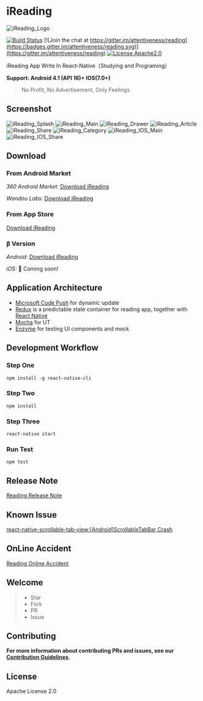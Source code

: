 # iReading

![iReading_Logo](./Reading_Logo.png)

[![Build Status](https://travis-ci.org/attentiveness/reading.svg?branch=master)](https://travis-ci.org/attentiveness/reading)
[![Join the chat at https://gitter.im/attentiveness/reading](https://badges.gitter.im/attentiveness/reading.svg)](https://gitter.im/attentiveness/reading)
[![License Apache2.0](https://img.shields.io/hexpm/l/plug.svg)](https://raw.githubusercontent.com/attentiveness/reading/master/LICENSE)

iReading App Write In React-Native（Studying and Programing）

**Support: Android 4.1 (API 16)+   IOS(7.0+)**

> No Profit, No Advertisement, Only Feelings

## Screenshot

![iReading_Splash](./screenshot/Reading_Splash.jpg) ![iReading_Main](./screenshot/Reading_Main.png)
![iReading_Drawer](./screenshot/Reading_Drawer.png) ![iReading_Article](./screenshot/Reading_Article.jpg)
![iReading_Share](./screenshot/Reading_Share.jpg) ![iReading_Category](./screenshot/Reading_Category.png)
![iReading_IOS_Main](./screenshot/Reading_IOS_Main.png) ![iReading_IOS_Share](./screenshot/Reading_IOS_Share.jpeg)

## Download

### From Android Market

*360 Android Market:* [Download iReading](http://zhushou.360.cn/detail/index/soft_id/3217938?recrefer=SE_D_Reading)

*Wandou Labs:* [Download iReading](http://www.wandoujia.com/apps/com.reading)

### From App Store
[Download iReading](https://itunes.apple.com/us/app/ireading/id1135411121?l=zh&ls=1&mt=8)

### β Version

*Android:* [Download iReading](http://fir.im/w7gu)

*iOS:* :rocket: Coming soon!

## Application Architecture

* [Microsoft Code Push](https://github.com/Microsoft/react-native-code-push) for dynamic update
* [Redux](https://github.com/reactjs/redux) is a predictable state container for reading app, together with [React Native](https://github.com/facebook/react-native)
* [Mocha](https://mochajs.org/) for UT
* [Enzyme](https://github.com/airbnb/enzyme) for testing UI components and mock

## Development Workflow

### Step One
```
npm install -g react-native-cli
```
### Step Two
```
npm install
```
### Step Three
```
react-native start
```
### Run Test
```
npm test
```
## Release Note

[Reading Release Note](https://github.com/attentiveness/reading/releases)

## Known Issue
[react-native-scrollable-tab-view:[Android]ScrollableTabBar Crash](https://github.com/skv-headless/react-native-scrollable-tab-view/issues/328)

## OnLine Accident

[Reading Online Accident](./Reading_OnLine_Accident.md)

## Welcome

>* Star
>* Fork
>* PR
>* Issue

## Contributing

**For more information about contributing PRs and issues, see our [Contribution Guidelines](https://github.com/attentiveness/reading/blob/master/CONTRIBUTING.md).**

## License

Apache License 2.0
